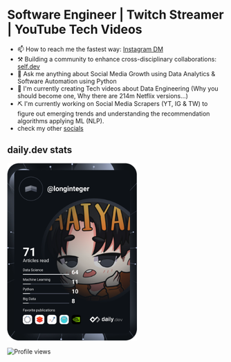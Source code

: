 # Software Engineer  | Twitch Streamer | YouTube Tech Videos

- 📫 How to reach me the fastest way: [Instagram DM](https://instagram.com/long.integer)
- ⚒ Building a community to enhance cross-disciplinary collaborations: [self.dev](www.theselfdev.com)
- 💬 Ask me anything about Social Media Growth using Data Analytics & Software Automation using Python
- 🎥 I'm currently creating Tech videos about Data Engineering (Why you should become one, Why there are 214m Netflix versions...)
- ⛏ I'm currently working on Social Media Scrapers (YT, IG & TW) to figure out emerging trends and understanding the recommendation algorithms applying ML (NLP).
- check my other [socials](https://omnil.ink/long)


<!---
## Stats
[![longinteger017's github streak](https://github-readme-streak-stats.herokuapp.com/?user=longinteger017&theme=tokyonight)](https://github.com/longinteger017/github-readme-streak-stats)
[![longinteger017's stats](https://github-readme-stats.vercel.app/api?username=longinteger017&langs_count=3&layout=compact&show_icons=true&theme=tokyonight&count_private=true&include_all_commits=true)](https://github.com/longinteger017/github-readme-stats)

[![Favourite tech-stack](https://github-readme-stats.vercel.app/api/top-langs/?username=longinteger017&theme=tokyonight)](https://github.com/longinteger017/github-readme-stats)
--->

## daily.dev stats
<a href="https://app.daily.dev/longinteger017"><img src="https://github.com/longinteger017/longinteger017/blob/main/devcard.svg" width="300" alt="My daily.dev card"/></a>




![Profile views](https://gpvc.arturio.dev/longinteger017)

<!--- 
[![GitHub followers](https://img.shields.io/github/followers/longinteger017.svg?style=social&label=Follow&maxAge=2592000)](https://github.com/longinteger017?tab=followers)
[![Twitter](https://badgen.net/badge/icon/twitter?icon=twitter&label)](https://twitter.com/longinteger0)
--->
